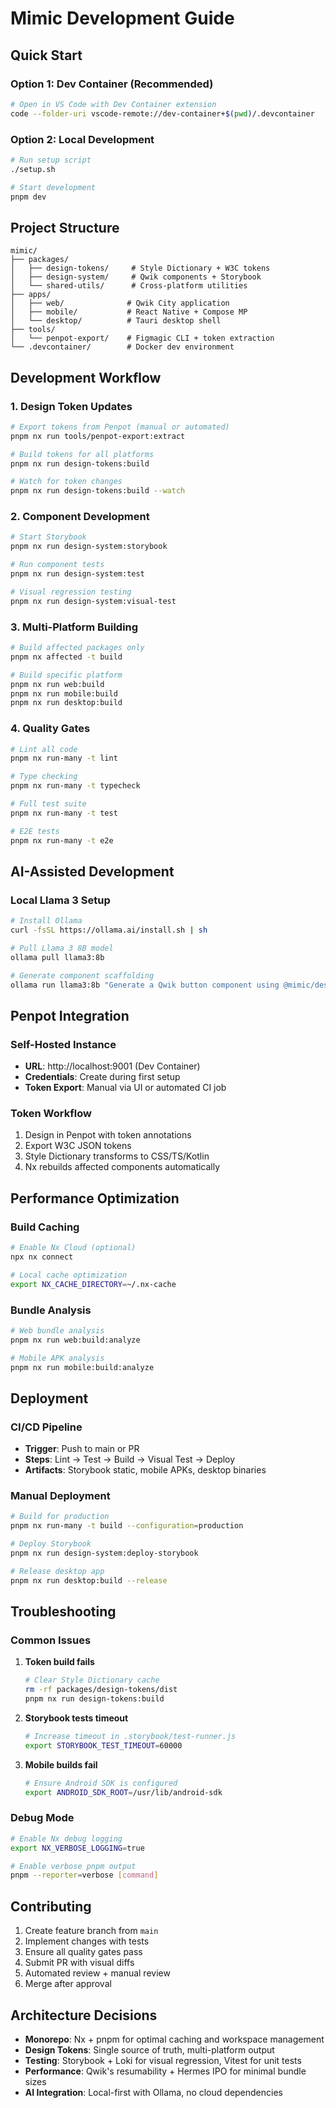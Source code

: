 # Mimic Development Guide

## Quick Start

### Option 1: Dev Container (Recommended)

```bash
# Open in VS Code with Dev Container extension
code --folder-uri vscode-remote://dev-container+$(pwd)/.devcontainer
```

### Option 2: Local Development

```bash
# Run setup script
./setup.sh

# Start development
pnpm dev
```

## Project Structure

```
mimic/
├── packages/
│   ├── design-tokens/     # Style Dictionary + W3C tokens
│   ├── design-system/     # Qwik components + Storybook
│   └── shared-utils/      # Cross-platform utilities
├── apps/
│   ├── web/              # Qwik City application
│   ├── mobile/           # React Native + Compose MP
│   └── desktop/          # Tauri desktop shell
├── tools/
│   └── penpot-export/    # Figmagic CLI + token extraction
└── .devcontainer/        # Docker dev environment
```

## Development Workflow

### 1. Design Token Updates

```bash
# Export tokens from Penpot (manual or automated)
pnpm nx run tools/penpot-export:extract

# Build tokens for all platforms
pnpm nx run design-tokens:build

# Watch for token changes
pnpm nx run design-tokens:build --watch
```

### 2. Component Development

```bash
# Start Storybook
pnpm nx run design-system:storybook

# Run component tests
pnpm nx run design-system:test

# Visual regression testing
pnpm nx run design-system:visual-test
```

### 3. Multi-Platform Building

```bash
# Build affected packages only
pnpm nx affected -t build

# Build specific platform
pnpm nx run web:build
pnpm nx run mobile:build
pnpm nx run desktop:build
```

### 4. Quality Gates

```bash
# Lint all code
pnpm nx run-many -t lint

# Type checking
pnpm nx run-many -t typecheck

# Full test suite
pnpm nx run-many -t test

# E2E tests
pnpm nx run-many -t e2e
```

## AI-Assisted Development

### Local Llama 3 Setup

```bash
# Install Ollama
curl -fsSL https://ollama.ai/install.sh | sh

# Pull Llama 3 8B model
ollama pull llama3:8b

# Generate component scaffolding
ollama run llama3:8b "Generate a Qwik button component using @mimic/design-tokens"
```

## Penpot Integration

### Self-Hosted Instance

- **URL**: http://localhost:9001 (Dev Container)
- **Credentials**: Create during first setup
- **Token Export**: Manual via UI or automated CI job

### Token Workflow

1. Design in Penpot with token annotations
2. Export W3C JSON tokens
3. Style Dictionary transforms to CSS/TS/Kotlin
4. Nx rebuilds affected components automatically

## Performance Optimization

### Build Caching

```bash
# Enable Nx Cloud (optional)
npx nx connect

# Local cache optimization
export NX_CACHE_DIRECTORY=~/.nx-cache
```

### Bundle Analysis

```bash
# Web bundle analysis
pnpm nx run web:build:analyze

# Mobile APK analysis
pnpm nx run mobile:build:analyze
```

## Deployment

### CI/CD Pipeline

- **Trigger**: Push to main or PR
- **Steps**: Lint → Test → Build → Visual Test → Deploy
- **Artifacts**: Storybook static, mobile APKs, desktop binaries

### Manual Deployment

```bash
# Build for production
pnpm nx run-many -t build --configuration=production

# Deploy Storybook
pnpm nx run design-system:deploy-storybook

# Release desktop app
pnpm nx run desktop:build --release
```

## Troubleshooting

### Common Issues

1. **Token build fails**

   ```bash
   # Clear Style Dictionary cache
   rm -rf packages/design-tokens/dist
   pnpm nx run design-tokens:build
   ```

2. **Storybook tests timeout**

   ```bash
   # Increase timeout in .storybook/test-runner.js
   export STORYBOOK_TEST_TIMEOUT=60000
   ```

3. **Mobile builds fail**
   ```bash
   # Ensure Android SDK is configured
   export ANDROID_SDK_ROOT=/usr/lib/android-sdk
   ```

### Debug Mode

```bash
# Enable Nx debug logging
export NX_VERBOSE_LOGGING=true

# Enable verbose pnpm output
pnpm --reporter=verbose [command]
```

## Contributing

1. Create feature branch from `main`
2. Implement changes with tests
3. Ensure all quality gates pass
4. Submit PR with visual diffs
5. Automated review + manual review
6. Merge after approval

## Architecture Decisions

- **Monorepo**: Nx + pnpm for optimal caching and workspace management
- **Design Tokens**: Single source of truth, multi-platform output
- **Testing**: Storybook + Loki for visual regression, Vitest for unit tests
- **Performance**: Qwik's resumability + Hermes IPO for minimal bundle sizes
- **AI Integration**: Local-first with Ollama, no cloud dependencies
